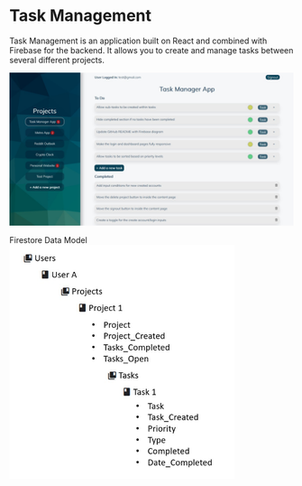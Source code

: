 # Task Management

Task Management is an application built on React and combined with Firebase for the backend. It allows you to create and manage tasks between several different projects.

<img src="images/DashboardScreenshot.jpg">

Firestore Data Model<br />
<img src="images/Firestore_DataModel.jpg" width="400px">
